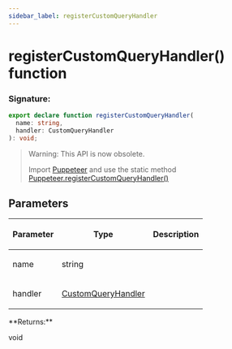 ```yaml
---
sidebar_label: registerCustomQueryHandler
---
```


# registerCustomQueryHandler() function

### Signature:

```typescript
export declare function registerCustomQueryHandler(
  name: string,
  handler: CustomQueryHandler
): void;
```

> Warning: This API is now obsolete.
>
> Import [Puppeteer](./puppeteer.puppeteer.md) and use the static method [Puppeteer.registerCustomQueryHandler()](./puppeteer.puppeteer.registercustomqueryhandler.md)

## Parameters

<table><thead><tr><th>

Parameter

</th><th>

Type

</th><th>

Description

</th></tr></thead>
<tbody><tr><td>

name

</td><td>

string

</td><td>

</td></tr>
<tr><td>

handler

</td><td>

[CustomQueryHandler](./puppeteer.customqueryhandler.md)

</td><td>

</td></tr>
</tbody></table>
**Returns:**

void
